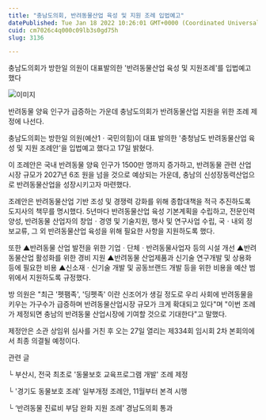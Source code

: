 ```yaml
---
title: "충남도의회, 반려동물산업 육성 및 지원 조례 입법예고"
datePublished: Tue Jan 18 2022 10:26:01 GMT+0000 (Coordinated Universal Time)
cuid: cm7026c4q000c09lb3s0gd75h
slug: 3136

---
```



충남도의회가 방한일 의원이 대표발의한 '반려동물산업 육성 및 지원조례'를 입법예고 했다

![이미지](https://cdn.hashnode.com/res/hashnode/image/upload/v1739252739636/cfae624a-5ba5-47f6-9135-c57ef8a3b154.jpeg)

반려동물 양육 인구가 급증하는 가운데 충남도의회가 반려동물산업 지원을 위한 조례 제정에 나선다.

충남도의회는 방한일 의원(예산1ㆍ국민의힘)이 대표 발의한 '충청남도 반려동물산업 육성 및 지원 조례안'을 입법예고 했다고 17일 밝혔다.

이 조례안은 국내 반려동물 양육 인구가 1500만 명까지 증가하고, 반려동물 관련 산업시장 규모가 2027년 6조 원을 넘을 것으로 예상되는 가운데, 충남의 신성장동력산업으로 반려동물산업을 성장시키고자 마련했다.

조례안은 반려동물산업 기반 조성 및 경쟁력 강화를 위해 종합대책을 적극 추진하도록 도지사의 책무를 명시했다. 5년마다 반려동물산업 육성 기본계획을 수립하고, 전문인력 양성, 반려동물 산업자의 창업ㆍ경영 및 기술지원, 행사 및 연구사업 수립, 국ㆍ내외 정보교류, 그 외 반려동물산업 육성을 위해 필요한 사항을 지원하도록 했다.

또한 ▲반려동물 산업 발전을 위한 기업ㆍ단체ㆍ반려동물사업자 등의 시설 개선 ▲반려동물산업 활성화를 위한 경비 지원 ▲반려동물 산업제품과 신기술 연구개발 및 상용화 등에 필요한 비용 ▲신소재ㆍ신기술 개발 및 공동브랜드 개발 등을 위한 비용을 예산 범위에서 지원하도록 규정했다.

방 의원은 "최근 '펫팸족', '딩펫족' 이란 신조어가 생길 정도로 우리 사회에 반려동물을 키우는 가구수가 급증하며 반려동물산업시장 규모가 크게 확대되고 있다"며 "이번 조례가 제정되면 충남의 반려동물 산업시장에 기여할 것으로 기대한다"고 말했다.

제정안은 소관 상임위 심사를 거친 후 오는 27일 열리는 제334회 임시회 2차 본회의에서 최종 의결될 예정이다.

관련 글

└ 부산시, 전국 최초로 '동물보호 교육프로그램 개발' 조례 제정

└ '경기도 동물보호 조례' 일부개정 조례안, 11월부터 본격 시행

└ ‘반려동물 진료비 부담 완화 지원 조례’ 경남도의회 통과